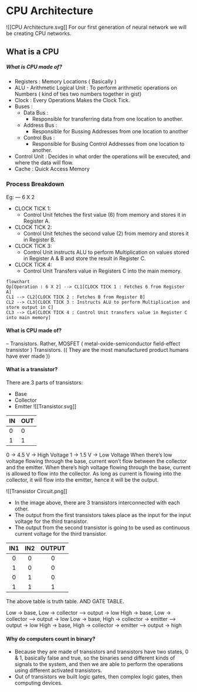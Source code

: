# CPU Architecture
![[CPU Architecture.svg]]
For our first generation of neural network we will be creating CPU networks. 
## What is a CPU
##### What is CPU made of?
- Registers : Memory Locations ( Basically )
- ALU - Arithmetic Logical Unit : To perform arithmetic operations on Numbers ( kind of ties two numbers together in gist)
- Clock : Every Operations Makes the Clock Tick. 
- Buses : 
	- Data Bus : 
		- Responsible for transferring data from one location to another. 
	- Address Bus :
		- Responsible for Bussing Addresses from one location to another
	- Control Bus : 
		- Responsible for Busing Control Addresses from one location to another. 
- Control Unit : Decides in what order the operations will be executed, and where the data will flow. 
- Cache :  Quick Access Memory

### Process Breakdown
Eg: 
— 6 X 2
- CLOCK TICK 1: 
	- Control Unit fetches the first value (6) from memory and stores it in Register A. 
- CLOCK TICK 2:
	- Control Unit fetches the second value (2) from memory and stores it in Register B. 
- CLOCK TICK 3: 
	- Control Unit instructs ALU to perform Multiplication on values stored in Register A & B and store the result in Register C. 
- CLOCK TICK 4: 
	- Control Unit Transfers value in Registers C into the main memory. 


```mermaid
flowchart 
Op[Operation : 6 X 2] --> CL1[CLOCK TICK 1 : Fetches 6 from Register A]
CL1 --> CL2[CLOCK TICK 2 : Fetches B from Register B]
CL2 --> CL3[CLOCK TICK 3 : Instructs ALU to perform Multiplication and store output in C]
CL3 --> CL4[CLOCK TICK 4 : Control Unit transfers value in Register C into main memory]
```
#### What is CPU made of? 
– Transistors. Rather, MOSFET ( metal-oxide-semiconductor field-effect transistor ) Transistors. (( They are the most manufactured product humans have ever made ))
#### What is a transistor?
There are 3 parts of transistors:
- Base
- Collector
- Emitter
![[Transistor.svg]]

| IN | OUT |
|:---|:----|
|  0 |   0 |
|  1 |   1 |  

0 → 4.5 V → High Voltage
1 → 1.5 V → Low Voltage
When there’s low voltage flowing through the base, current won’t flow between the collector and the emitter. 
When there’s high voltage flowing through the base, current is allowed to flow into the collector. As long as current is flowing into the collector, it will flow into the emitter, hence it will be the output. 

![[Transistor Circuit.png]]
- In the image above, there are 3 transistors interconnected with each other. 
- The output from the first transistors takes place as the input for the input voltage for the third transistor. 
- The output from the second transistor is going to be used as continuous current voltage for the third transistor. 

| IN1 | IN2 | OUTPUT |
|:---:|:---:|:------:|
|   0 |   0 |      0 |
|   1 |   0 |      0 |
|   0 |   1 |      0 |
|   1 |   1 |      1 |  
The above table is truth table. AND GATE TABLE. 

Low → base, Low → collector –> output → low
High → base, Low → collector –> output → low
Low → base, High → collector → emitter –> output → low
High → base, High → collector → emitter –> output → high

#### Why do computers count in binary? 
- Because they are made of transistors and transistors have two states, 0 & 1, basically false and true, so the binaries send different kinds of signals to the system, and then we are able to perform the operations using different activated transistors. 
- Out of transistors we built logic gates, then complex logic gates, then computing devices.
